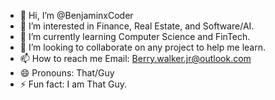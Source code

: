 - 👋 Hi, I’m @BenjaminxCoder
- 👀 I’m interested in Finance, Real Estate, and Software/AI.
- 🌱 I’m currently learning Computer Science and FinTech.
- 💞️ I’m looking to collaborate on any project to help me learn.
- 📫 How to reach me Email: Berry.walker.jr@outlook.com
- 😄 Pronouns: That/Guy
- ⚡ Fun fact: I am That Guy.

<!---
BenjaminxCoder/BenjaminxCoder is a ✨ special ✨ repository because its `README.md` (this file) appears on your GitHub profile.
You can click the Preview link to take a look at your changes.
--->
